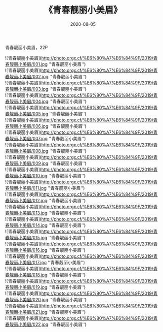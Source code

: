 ﻿---
layout: post
title:  《青春靓丽小美眉》
date:   2020-08-05
img: http://photo.orgx.cf/%E6%80%A7%E6%84%9F/2019/青春靓丽小美眉/000.jpg
tags: [美女, 性感, 泳衣]
---

青春靓丽小美眉，22P

![青春靓丽小美眉](http://photo.orgx.cf/%E6%80%A7%E6%84%9F/2019/青春靓丽小美眉/001.jpg ''青春靓丽小美眉'') <br>
![青春靓丽小美眉](http://photo.orgx.cf/%E6%80%A7%E6%84%9F/2019/青春靓丽小美眉/002.jpg ''青春靓丽小美眉'') <br>
![青春靓丽小美眉](http://photo.orgx.cf/%E6%80%A7%E6%84%9F/2019/青春靓丽小美眉/003.jpg ''青春靓丽小美眉'') <br>
![青春靓丽小美眉](http://photo.orgx.cf/%E6%80%A7%E6%84%9F/2019/青春靓丽小美眉/004.jpg ''青春靓丽小美眉'') <br>
![青春靓丽小美眉](http://photo.orgx.cf/%E6%80%A7%E6%84%9F/2019/青春靓丽小美眉/005.jpg ''青春靓丽小美眉'') <br>
![青春靓丽小美眉](http://photo.orgx.cf/%E6%80%A7%E6%84%9F/2019/青春靓丽小美眉/006.jpg ''青春靓丽小美眉'') <br>
![青春靓丽小美眉](http://photo.orgx.cf/%E6%80%A7%E6%84%9F/2019/青春靓丽小美眉/007.jpg ''青春靓丽小美眉'') <br>
![青春靓丽小美眉](http://photo.orgx.cf/%E6%80%A7%E6%84%9F/2019/青春靓丽小美眉/008.jpg ''青春靓丽小美眉'') <br>
![青春靓丽小美眉](http://photo.orgx.cf/%E6%80%A7%E6%84%9F/2019/青春靓丽小美眉/009.jpg ''青春靓丽小美眉'') <br>
![青春靓丽小美眉](http://photo.orgx.cf/%E6%80%A7%E6%84%9F/2019/青春靓丽小美眉/010.jpg ''青春靓丽小美眉'') <br>
![青春靓丽小美眉](http://photo.orgx.cf/%E6%80%A7%E6%84%9F/2019/青春靓丽小美眉/011.jpg ''青春靓丽小美眉'') <br>
![青春靓丽小美眉](http://photo.orgx.cf/%E6%80%A7%E6%84%9F/2019/青春靓丽小美眉/012.jpg ''青春靓丽小美眉'') <br>
![青春靓丽小美眉](http://photo.orgx.cf/%E6%80%A7%E6%84%9F/2019/青春靓丽小美眉/013.jpg ''青春靓丽小美眉'') <br>
![青春靓丽小美眉](http://photo.orgx.cf/%E6%80%A7%E6%84%9F/2019/青春靓丽小美眉/014.jpg ''青春靓丽小美眉'') <br>
![青春靓丽小美眉](http://photo.orgx.cf/%E6%80%A7%E6%84%9F/2019/青春靓丽小美眉/015.jpg ''青春靓丽小美眉'') <br>
![青春靓丽小美眉](http://photo.orgx.cf/%E6%80%A7%E6%84%9F/2019/青春靓丽小美眉/016.jpg ''青春靓丽小美眉'') <br>
![青春靓丽小美眉](http://photo.orgx.cf/%E6%80%A7%E6%84%9F/2019/青春靓丽小美眉/017.jpg ''青春靓丽小美眉'') <br>
![青春靓丽小美眉](http://photo.orgx.cf/%E6%80%A7%E6%84%9F/2019/青春靓丽小美眉/018.jpg ''青春靓丽小美眉'') <br>
![青春靓丽小美眉](http://photo.orgx.cf/%E6%80%A7%E6%84%9F/2019/青春靓丽小美眉/019.jpg ''青春靓丽小美眉'') <br>
![青春靓丽小美眉](http://photo.orgx.cf/%E6%80%A7%E6%84%9F/2019/青春靓丽小美眉/020.jpg ''青春靓丽小美眉'') <br>
![青春靓丽小美眉](http://photo.orgx.cf/%E6%80%A7%E6%84%9F/2019/青春靓丽小美眉/021.jpg ''青春靓丽小美眉'') <br>
![青春靓丽小美眉](http://photo.orgx.cf/%E6%80%A7%E6%84%9F/2019/青春靓丽小美眉/022.jpg ''青春靓丽小美眉'') <br>
